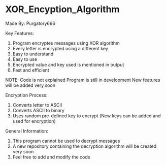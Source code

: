 # XOR_Encyption_Algorithm

Made By: Purgatory666

Key Features:

1) Program encryptes messages using XOR algorithm
2) Every letter is encrypted using a different key
3) Easy to understand
4) Easy to use
5) Encrypted value and key used is mentioned in output
6) Fast and efficient

NOTE: Code is not explained
      Program is still in development
      New features will be added very soon
      
      
Encryption Process:
  1) Converts letter to ASCII
  2) Converts ASCII to binary
  3) Uses random pre-defined key to encrypt (New keys can be added and used for encryption)

General Information:
1) This program cannot be used to decrypt messages
2) A new repository containing the decryption algorithm will be created very soon
3) Feel free to add and modify the code
